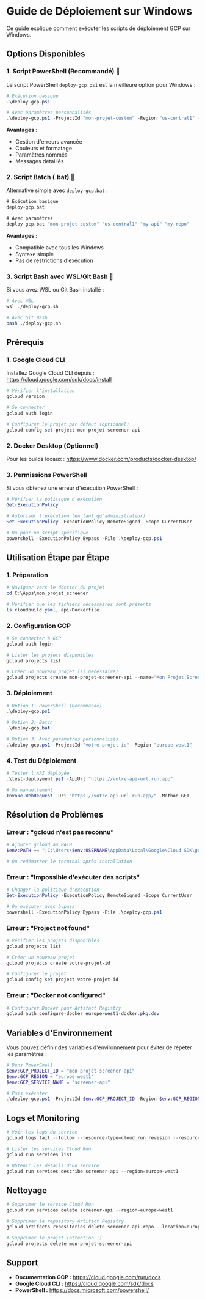 # Guide de Déploiement sur Windows

Ce guide explique comment exécuter les scripts de déploiement GCP sur Windows.

## Options Disponibles

### 1. Script PowerShell (Recommandé) 🚀

Le script PowerShell `deploy-gcp.ps1` est la meilleure option pour Windows :

```powershell
# Exécution basique
.\deploy-gcp.ps1

# Avec paramètres personnalisés
.\deploy-gcp.ps1 -ProjectId "mon-projet-custom" -Region "us-central1" -ServiceName "my-api" -Repository "my-repo"
```

**Avantages :**
- Gestion d'erreurs avancée
- Couleurs et formatage
- Paramètres nommés
- Messages détaillés

### 2. Script Batch (.bat) 🔧

Alternative simple avec `deploy-gcp.bat` :

```cmd
# Exécution basique
deploy-gcp.bat

# Avec paramètres
deploy-gcp.bat "mon-projet-custom" "us-central1" "my-api" "my-repo"
```

**Avantages :**
- Compatible avec tous les Windows
- Syntaxe simple
- Pas de restrictions d'exécution

### 3. Script Bash avec WSL/Git Bash 🐧

Si vous avez WSL ou Git Bash installé :

```bash
# Avec WSL
wsl ./deploy-gcp.sh

# Avec Git Bash
bash ./deploy-gcp.sh
```

## Prérequis

### 1. Google Cloud CLI
Installez Google Cloud CLI depuis : https://cloud.google.com/sdk/docs/install

```powershell
# Vérifier l'installation
gcloud version

# Se connecter
gcloud auth login

# Configurer le projet par défaut (optionnel)
gcloud config set project mon-projet-screener-api
```

### 2. Docker Desktop (Optionnel)
Pour les builds locaux : https://www.docker.com/products/docker-desktop/

### 3. Permissions PowerShell

Si vous obtenez une erreur d'exécution PowerShell :

```powershell
# Vérifier la politique d'exécution
Get-ExecutionPolicy

# Autoriser l'exécution (en tant qu'administrateur)
Set-ExecutionPolicy -ExecutionPolicy RemoteSigned -Scope CurrentUser

# Ou pour un script spécifique
powershell -ExecutionPolicy Bypass -File .\deploy-gcp.ps1
```

## Utilisation Étape par Étape

### 1. Préparation

```powershell
# Naviguer vers le dossier du projet
cd C:\Apps\mon_projet_screener

# Vérifier que les fichiers nécessaires sont présents
ls cloudbuild.yaml, api/Dockerfile
```

### 2. Configuration GCP

```powershell
# Se connecter à GCP
gcloud auth login

# Lister les projets disponibles
gcloud projects list

# Créer un nouveau projet (si nécessaire)
gcloud projects create mon-projet-screener-api --name="Mon Projet Screener"
```

### 3. Déploiement

```powershell
# Option 1: PowerShell (Recommandé)
.\deploy-gcp.ps1

# Option 2: Batch
.\deploy-gcp.bat

# Option 3: Avec paramètres personnalisés
.\deploy-gcp.ps1 -ProjectId "votre-projet-id" -Region "europe-west1"
```

### 4. Test du Déploiement

```powershell
# Tester l'API déployée
.\test-deployment.ps1 -ApiUrl "https://votre-api-url.run.app"

# Ou manuellement
Invoke-WebRequest -Uri "https://votre-api-url.run.app/" -Method GET
```

## Résolution de Problèmes

### Erreur : "gcloud n'est pas reconnu"
```powershell
# Ajouter gcloud au PATH
$env:PATH += ";C:\Users\$env:USERNAME\AppData\Local\Google\Cloud SDK\google-cloud-sdk\bin"

# Ou redémarrer le terminal après installation
```

### Erreur : "Impossible d'exécuter des scripts"
```powershell
# Changer la politique d'exécution
Set-ExecutionPolicy -ExecutionPolicy RemoteSigned -Scope CurrentUser

# Ou exécuter avec bypass
powershell -ExecutionPolicy Bypass -File .\deploy-gcp.ps1
```

### Erreur : "Project not found"
```powershell
# Vérifier les projets disponibles
gcloud projects list

# Créer un nouveau projet
gcloud projects create votre-projet-id

# Configurer le projet
gcloud config set project votre-projet-id
```

### Erreur : "Docker not configured"
```powershell
# Configurer Docker pour Artifact Registry
gcloud auth configure-docker europe-west1-docker.pkg.dev
```

## Variables d'Environnement

Vous pouvez définir des variables d'environnement pour éviter de répéter les paramètres :

```powershell
# Dans PowerShell
$env:GCP_PROJECT_ID = "mon-projet-screener-api"
$env:GCP_REGION = "europe-west1"
$env:GCP_SERVICE_NAME = "screener-api"

# Puis exécuter
.\deploy-gcp.ps1 -ProjectId $env:GCP_PROJECT_ID -Region $env:GCP_REGION
```

## Logs et Monitoring

```powershell
# Voir les logs du service
gcloud logs tail --follow --resource-type=cloud_run_revision --resource-labels=service_name=screener-api

# Lister les services Cloud Run
gcloud run services list

# Obtenir les détails d'un service
gcloud run services describe screener-api --region=europe-west1
```

## Nettoyage

```powershell
# Supprimer le service Cloud Run
gcloud run services delete screener-api --region=europe-west1

# Supprimer le repository Artifact Registry
gcloud artifacts repositories delete screener-api-repo --location=europe-west1

# Supprimer le projet (attention !)
gcloud projects delete mon-projet-screener-api
```

## Support

- **Documentation GCP :** https://cloud.google.com/run/docs
- **Google Cloud CLI :** https://cloud.google.com/sdk/docs
- **PowerShell :** https://docs.microsoft.com/powershell/